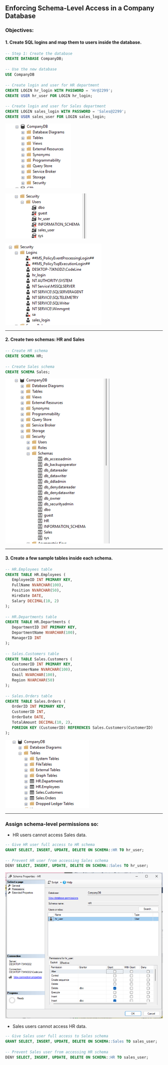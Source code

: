  ## Enforcing Schema-Level Access in a Company Database
 ### Objectives:

 #### 1. Create SQL logins and map them to users inside the database.
 ```sql
-- Step 1: Create the database
CREATE DATABASE CompanyDB;

-- Use the new database
USE CompanyDB

-- Create login and user for HR department
CREATE LOGIN hr_login WITH PASSWORD = 'Hr@2299';
CREATE USER hr_user FOR LOGIN hr_login;

-- Create login and user for Sales department
CREATE LOGIN sales_login WITH PASSWORD = 'Sales@2299';
CREATE USER sales_user FOR LOGIN sales_login;
```

![CreatedCompanyDatabase Output](./image/CompanyDB.png)

![SQLLogins Output](./image/SQL_Logins.png)

![Logins_SS Output](./image/Logins.png)

------------------

#### 2. Create two schemas: HR and Sales
 ```sql
-- Create HR schema
CREATE SCHEMA HR;

-- Create Sales schema
CREATE SCHEMA Sales;
```
![HRandSalesSchema Output](./image/HRSalesSchemas.png)

------------------

#### 3. Create a few sample tables inside each schema.
 ```sql
-- HR.Employees table
CREATE TABLE HR.Employees (
    EmployeeID INT PRIMARY KEY,
    FullName NVARCHAR(100),
    Position NVARCHAR(50),
    HireDate DATE,
    Salary DECIMAL(10, 2)
);

-- HR.Departments table
CREATE TABLE HR.Departments (
    DepartmentID INT PRIMARY KEY,
    DepartmentName NVARCHAR(100),
    ManagerID INT
);

-- Sales.Customers table
CREATE TABLE Sales.Customers (
    CustomerID INT PRIMARY KEY,
    CustomerName NVARCHAR(100),
    Email NVARCHAR(100),
    Region NVARCHAR(50)
);

-- Sales.Orders table
CREATE TABLE Sales.Orders (
    OrderID INT PRIMARY KEY,
    CustomerID INT,
    OrderDate DATE,
    TotalAmount DECIMAL(10, 2),
    FOREIGN KEY (CustomerID) REFERENCES Sales.Customers(CustomerID)
);
```
![CreatedTableInsideSchema Output](./image/TableInsideSchema.png)

--------------

### Assign schema-level permissions so:

- HR users cannot access Sales data.
```sql
-- Give HR user full access to HR schema
GRANT SELECT, INSERT, UPDATE, DELETE ON SCHEMA::HR TO hr_user;

-- Prevent HR user from accessing Sales schema
DENY SELECT, INSERT, UPDATE, DELETE ON SCHEMA::Sales TO hr_user;
```
![HR_Permissions Output](./image/HRPermissions.png)

- Sales users cannot access HR data.
```sql
-- Give Sales user full access to Sales schema
GRANT SELECT, INSERT, UPDATE, DELETE ON SCHEMA::Sales TO sales_user;

-- Prevent Sales user from accessing HR schema
DENY SELECT, INSERT, UPDATE, DELETE ON SCHEMA::HR TO sales_user;
```




